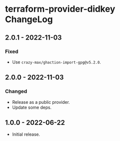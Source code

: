 # terraform-provider-didkey ChangeLog

## 2.0.1 - 2022-11-03

### Fixed
- Use `crazy-max/ghaction-import-gpg@v5.2.0`.

## 2.0.0 - 2022-11-03

### Changed
- Release as a public provider.
- Update some deps.

## 1.0.0 - 2022-06-22

- Initial release.
